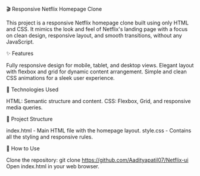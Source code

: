 🎬 Responsive Netflix Homepage Clone

This project is a responsive Netflix homepage clone built using only HTML and CSS. It mimics the look and feel of Netflix's landing page with a focus on clean design, responsive layout, and smooth transitions, without any JavaScript.

✨ Features

Fully responsive design for mobile, tablet, and desktop views.
Elegant layout with flexbox and grid for dynamic content arrangement.
Simple and clean CSS animations for a sleek user experience.

🚀 Technologies Used

HTML: Semantic structure and content.
CSS: Flexbox, Grid, and responsive media queries.

📂 Project Structure

index.html - Main HTML file with the homepage layout.
style.css - Contains all the styling and responsive rules.

📝 How to Use

Clone the repository: git clone https://github.com/Aadityapatil07/Netflix-ui
Open index.html in your web browser.
